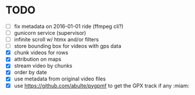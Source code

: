# TODO

- [ ] fix metadata on 2016-01-01 ride (ffmpeg cli?)
- [ ] gunicorn service (supervisor)
- [ ] infinite scroll w/ htmx and/or filters
- [ ] store bounding box for videos with gps data
- [x] chunk videos for rows
- [x] attribution on maps
- [x] stream video by chunks
- [x] order by date
- [x] use metadata from original video files
- [x] use https://github.com/abulte/pygpmf to get the GPX track if any :miam:
